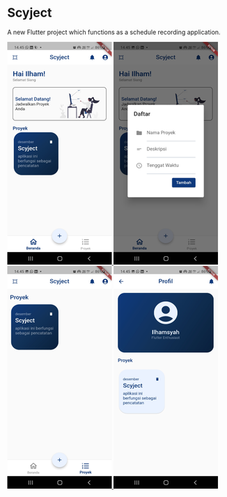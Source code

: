 # Scyject

A new Flutter project which functions as a schedule recording application.

<a href="https://github.com/andiilhamsyahidris/Scyject/blob/cc32b12428ee661066547dc43310ac7b2726b121/Screenshot%20Scyject/Screenshot_20221113-144515.jpg">
  <img alt="ss-scyject-app-1" title="ss-scyject-app-1" width="240px" height="512px" src="https://github.com/andiilhamsyahidris/Scyject/blob/cc32b12428ee661066547dc43310ac7b2726b121/Screenshot%20Scyject/Screenshot_20221113-144515.jpg" />
</a>
<a href="https://github.com/andiilhamsyahidris/Scyject/blob/9e7118050f2d8c45a001f9f8025d26e9bb49d763/Screenshot%20Scyject/Screenshot_20221113-144524.jpg">
  <img alt="ss-scyject-app-2" title="ss-scyject-app-2" width="240px" height="512px" src="https://github.com/andiilhamsyahidris/Scyject/blob/9e7118050f2d8c45a001f9f8025d26e9bb49d763/Screenshot%20Scyject/Screenshot_20221113-144524.jpg" />
</a>
<a href="https://github.com/andiilhamsyahidris/Scyject/blob/9e7118050f2d8c45a001f9f8025d26e9bb49d763/Screenshot%20Scyject/Screenshot_20221113-144537.jpg">
  <img alt="ss-scyject-app-3" title="ss-scyject-app-3" width="240px" height="512px" src="https://github.com/andiilhamsyahidris/Scyject/blob/9e7118050f2d8c45a001f9f8025d26e9bb49d763/Screenshot%20Scyject/Screenshot_20221113-144537.jpg" />
</a>
<a href="https://github.com/andiilhamsyahidris/Scyject/blob/9e7118050f2d8c45a001f9f8025d26e9bb49d763/Screenshot%20Scyject/Screenshot_20221113-144543.jpg">
  <img alt="ss-scyject-app-4" title="ss-scyject-app-4" width="240px" height="512px" src="https://github.com/andiilhamsyahidris/Scyject/blob/9e7118050f2d8c45a001f9f8025d26e9bb49d763/Screenshot%20Scyject/Screenshot_20221113-144543.jpg" />
</a>
